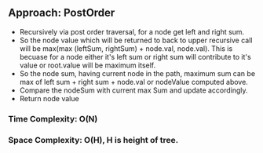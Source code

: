 ## Approach: PostOrder
* Recursively via post order traversal, for a node get left and right sum.
* So the node value which will be returned to back to upper recursive call will be max(max (leftSum, rightSum) + node.val, node.val). This is becuase for a node either it's left sum or right sum will contribute to it's value or root.value will be maximum itself.
* So the node sum, having current node in the path, maximum sum can be max of left sum + right sum + node.val or nodeValue computed above.
* Compare the nodeSum with current max Sum and update accordingly.
* Return node value
​
### Time Complexity: O(N)
### Space Complexity: O(H), H is height of tree.